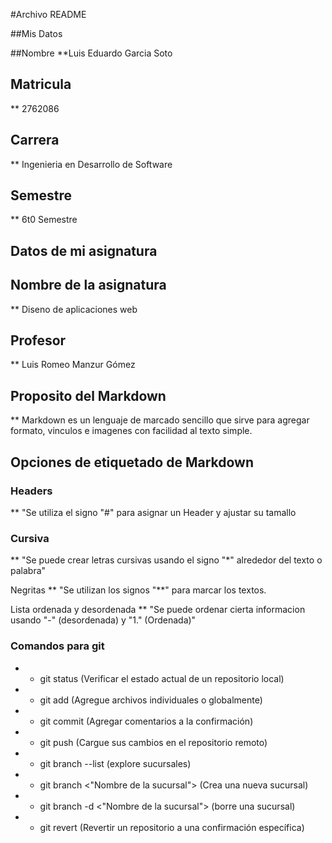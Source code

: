 #Archivo README

##Mis Datos

##Nombre
**Luis Eduardo Garcia Soto

## Matricula
** 2762086

## Carrera
** Ingenieria en Desarrollo de Software

## Semestre
** 6t0 Semestre

## Datos de mi asignatura

## Nombre de la asignatura
** Diseno de aplicaciones web

## Profesor
** Luis Romeo Manzur Gómez

## Proposito del Markdown
** Markdown es un lenguaje de marcado sencillo que sirve para agregar formato, vinculos e imagenes con facilidad al texto simple.

## Opciones de etiquetado de Markdown

### Headers
** "Se utiliza el signo "#" para asignar un Header y ajustar su tamallo

### Cursiva
** "Se puede crear letras cursivas usando el signo "*" alrededor del texto o palabra"

Negritas
** "Se utilizan los signos "**" para marcar los textos.

Lista ordenada y desordenada
** "Se puede ordenar cierta informacion usando "-" (desordenada) y "1." (Ordenada)"

### Comandos para git
* * git status (Verificar el estado actual de un repositorio local)
* * git add (Agregue archivos individuales o globalmente)
* * git commit (Agregar comentarios a la confirmación)
* * git push (Cargue sus cambios en el repositorio remoto)
* * git branch --list (explore sucursales)
* * git branch <"Nombre de la sucursal"> (Crea una nueva sucursal)
* * git branch -d <"Nombre de la sucursal"> (borre una sucursal)
* * git revert (Revertir un repositorio a una confirmación específica)
